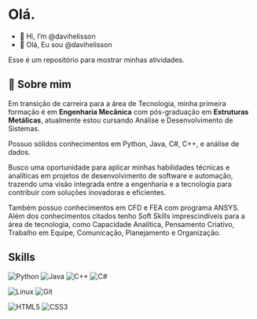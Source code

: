 # Olá.

- 👋 Hi, I’m @davihelisson
- 👋 Olá, Eu sou @davihelisson

Esse é um repositório para mostrar minhas atividades.



## 🚀 Sobre mim
Em transição de carreira para a área de Tecnologia, minha primeira formação é em <b>Engenharia Mecânica</b> com pós-graduação em <b>Estruturas Metálicas</b>, atualmente estou cursando Análise e Desenvolvimento de Sistemas. 

Possuo sólidos conhecimentos em Python, Java, C#, C++, e análise de dados. 

Busco uma oportunidade para aplicar minhas habilidades técnicas e analíticas em projetos de desenvolvimento de software e automação, trazendo uma visão integrada entre a engenharia e a tecnologia para contribuir com soluções inovadoras e eficientes. 

Também possuo conhecimentos em CFD e FEA com programa ANSYS. Além dos conhecimentos citados tenho Soft Skills imprescindíveis para a área de tecnologia, como Capacidade Analítica, Pensamento Criativo, Trabalho em Equipe, Comunicação, Planejamento e Organização.

## Skills

![Python](https://img.shields.io/badge/python-3670A0?style=for-the-badge&logo=python&logoColor=ffdd54)
![Java](https://img.shields.io/badge/java-%23ED8B00.svg?style=for-the-badge&logo=openjdk&logoColor=white)
![C++](https://img.shields.io/badge/C%2B%2B-00599C?style=for-the-badge&logo=c%2B%2B&logoColor=white)
![C#](https://img.shields.io/badge/C%23-239120?style=for-the-badge&logo=c-sharp&logoColor=white)

![Linux](https://img.shields.io/badge/Linux-000?style=for-the-badge&logo=linux&logoColor=FCC624)
![Git](https://img.shields.io/badge/GIT-E44C30?style=for-the-badge&logo=git&logoColor=white)

![HTML5](https://img.shields.io/badge/HTML5-E34F26?style=for-the-badge&logo=html5&logoColor=white)
![CSS3](https://img.shields.io/badge/CSS3-1572B6?style=for-the-badge&logo=css3&logoColor=white)

